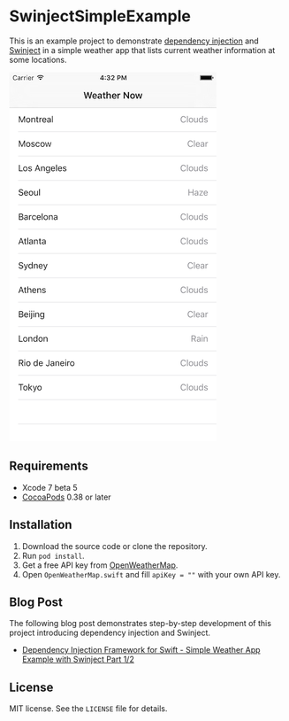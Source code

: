 # SwinjectSimpleExample

This is an example project to demonstrate [dependency injection](https://en.wikipedia.org/wiki/Dependency_injection) and [Swinject](https://github.com/Swinject/Swinject) in a simple weather app that lists current weather information at some locations.

![Screenshot](Assets/SwinjectSimpleExampleScreenshot.png)

## Requirements

- Xcode 7 beta 5
- [CocoaPods](https://cocoapods.org) 0.38 or later

## Installation

1. Download the source code or clone the repository.
2. Run `pod install`.
3. Get a free API key from [OpenWeatherMap](http://openweathermap.org).
4. Open `OpenWeatherMap.swift` and fill `apiKey = ""` with your own API key.

## Blog Post

The following blog post demonstrates step-by-step development of this project introducing dependency injection and Swinject.

- [Dependency Injection Framework for Swift - Simple Weather App Example with Swinject Part 1/2](http://yoichitgy.github.io/post/dependency-injection-framework-for-swift-simple-weather-app-example-with-swinject-part-1/)

## License

MIT license. See the `LICENSE` file for details.
